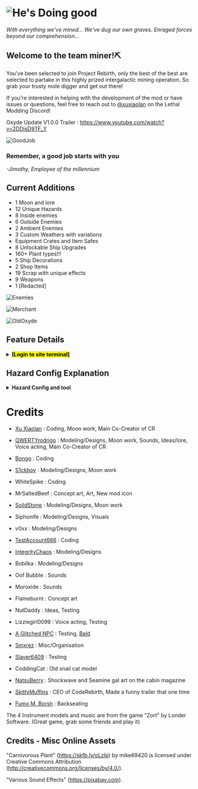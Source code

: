 # ![He's Doing good](https://i.postimg.cc/VvcrQvDk/Code-Rebirth-Logo.png)

*With everything we've mined... We've dug our own graves. Enraged forces beyond our comprehension...*

## Welcome to the team miner!⛏️

You've been selected to join Project Rebirth, only the best of the best are selected to partake in this highly prized intergalactic mining operation. So grab your trusty mole digger and get out there!

If you're interested in helping with the development of the mod or have issues or questions, feel free to reach out to [@xuxiaolan](https://discord.com/channels/1168655651455639582/1241786100201160784) on the Lethal Modding Discord!

Oxyde Update V1.0.0 Trailer : <https://www.youtube.com/watch?v=2DDisD9TF_Y>

![GoodJob](https://i.postimg.cc/9Mr5sSZj/image.png)

### Remember, a good job starts with you

*-Jimothy, Employee of the millennium*

## Current Additions

- 1 Moon and lore
- 12 Unique Hazards
- 8 Inside enemies
- 6 Outside Enemies
- 2 Ambient Enemies
- 3 Custom Weathers with variations
- Equipment Crates and Item Safes
- 8 Unlockable Ship Upgrades
- 160+ Plant types!!!
- 5 Ship Decorations
- 2 Shop Items
- 19 Scrap with unique effects
- 9 Weapons
- 1 [Redacted]

![Enemies](https://i.postimg.cc/RCwmPk6z/image.png)

![Merchant](https://i.postimg.cc/sx2gdKZr/CRItems.png)

![OldOxyde](https://i.postimg.cc/KzD5yXRb/Oxyde-Readme.png)

## Feature Details

<details>
  <summary><mark><strong>[Login to site terminal]</strong></mark></summary>

#

>*All files are property of Halden Electronics. Activity may be monitored. Do not share any classified information.*

<details>
  <summary><strong>📁 745-Oxyde</strong></summary>

> Long abandoned by the company, this moon has laid dormant for decades. Once a bustling hub for all mining activity, now a dust-ridden scrapyard. While no crewmate has stepped foot here for years, malfunctioning ships and machinery have brought multiple creatures to its once lifeless surface. Grab your trusty mole digger and start digging into Project Rebirth's mysterious past...

![RuinedOxyde](https://i.postimg.cc/3R2KQYCR/Oxyde-Thumbnail.png)

> Access to this moon has been prohibited by the company, however be on the lookout for a stray crashing ship. It may hold the key to your entry.

> This moon acts like the company building where employees can sell their scrap for increased sell value, however this comes at a cost, creatures roam, weather shifts, danger lies around every corner. Pay a visit to the director's cabin to learn more about the standard selling process via the upstairs projector.
</details>

<details>
  <summary><strong>📁 Entities</strong></summary>

<details>
  <summary>--📁 Workforce Entities</summary>

# Workforce [Access Clearance Level: *LOW*]

![WorkForce](https://i.postimg.cc/g07Q44H7/Enemy-Divier-3.png)
>Access to this information is **AVAILABLE** to all and part of basic company teaching. This class of entities are the backbone of any mining operation and crew. These company units serve a variety of functions, from transportation to defense. Make sure to read all instruction manuals and maintenance of units before acquisition.

## Jimothy (Transporter)

![Jim](https://i.postimg.cc/9MJNMm31/Jim-Sighting.png)
>Strong. Fast. Reliable. Transporter units are known for their ability to move around cargo with ease. This friendly little fellow will move around hazards and crates around throwing a wrench into crewmates plans. He doesn't do this out of malice, he just thinks he's doing a good job.

## Scrap-E (Janitor)

![Scrappy](https://i.postimg.cc/bNGFyfmH/Janitor-Sighting.png)
>Scrap-E's keep the site clean. Armed with strong claws, a body cavity for storage and old trash cans, these robots make quick work of debris. They even clean up scrap off the floor and keep it. If this proves to be an inconvenience, simply ask them nicely, if this fails give them a good whack. Just don't get grabbed. Trash.

## Nancy

![Heal](https://i.postimg.cc/fbsHftDB/Nancy-Sighting.png)
>The backbone of any team, this medical unit will fix your backbone and more. Possessing great medical knowledge and expertise, this robot can suture up any wound with ease. Just make sure to hold still while getting operated on to prevent injuries.

## Peacekeeper

![Shredder](https://i.postimg.cc/cLw93Myv/Peace-Keeper-Sighting.jpg)
>Robust and deadly, do not fret, these big robots are here to keep the peace. Once used during war, now they serve as loyal guardians. They are totally harmless so long as crewmates show no suspicious or aggressive behavior towards others.

## Guardsman

![Strikebreaker](https://i.postimg.cc/pVc6MLJL/Guardsman-Sighting-1.jpg)
>In the event of mass entity activity, a loyal guardsman may be sent down to clear the moons. Armed with giant shoulder cannons, strong claws and a robust frame, these units can tank and crush even the mightiest foes. Truly the pinnacle of war engineering.

</details>

<details>
  <summary>--📁 Natural Entities</summary>

# Nature [Access Clearance Level: *NORMAL*]

![Nature](https://i.postimg.cc/CxmWnwBS/Enemy-Divier-2.png)

>Access to this information is **AVAILABLE** to all. This class of entities is found naturally inhabiting many moons in the system. Danger level varies highly from entity to entity. Make sure to keep up to date with all information and new research conducted on these entities.

## Snail Cat

![Creatura](https://i.postimg.cc/8CbZKpCD/Snail-Cat-Sighting.png)
>Small docile creature, feline in nature. This curious friend will follow crewmates around and even allow themselves to be picked up. And no, you can't keep them.

## Cutiefly

![Cutie](https://i.postimg.cc/DytpmpDV/Cutiefly-Sighting-1.png)
>Delicate and graceful, these butterflies have wings akin to glass. Be careful not to step on them or to injure them. Help us preserve nature's beauty.

## Monarch

![Monarch](https://i.postimg.cc/HxsBFqJM/Monarch.png)
>Nobody knows where they come from, a shattering and then a rumble. King of the skies, wings shimmering bright. strikes with a vengeance of blinding light.

## Redwood Titan

![Redwood](https://i.postimg.cc/fyyqSGDs/Redwood-Sighting.jpg)
>Surpassing the trees themselves, towering over the mountains, this titan roams the land in search of food. Stand clear of its path and try not to upset it.

## Driftwood Menace

![Driftwood](https://i.postimg.cc/ZqzQssFP/Drift-Wood-Sighting.png)
>Stay away from this creature. Its violence and rage knows no bounds. Its strong arms crush any foes, its scream is deafening.

## Cactus Budling

![Cactus](https://i.postimg.cc/8cYKRZz6/Cactus-Sighting.png)
>Don't let its cute appearance fool you. This giant, while small compared to its peers, is even more dangerous than the others. Its cactus appendages can reach far and wide to strike its prey.

</details>

<details>
  <summary>--📁 Manor Entities</summary>

# Manor [Access Clearance Level: *HIGH*]

![Manor](https://i.postimg.cc/mrkKQKCM/Enemy-Divier-4.png)
> Access to this information is **RESTRICTED** to all unqualified personnel. This class of entities is anomalous in nature and poses a high risk to all. They mostly reside within abandoned locales and old living spaces.
> Any entity found in this classification should be reported to the site director if spotted.

## Puppeteer (Manor Lord)

![ManorLord](https://i.postimg.cc/KzZHxKWR/Manor-Lord-Sighting-1.png)
>Little is known of its origin or motivations. This tall figure is an imposing sight, however it still manages to sneak around unseen. Inhabiting the manor, this entity creates puppets linked to its victims. While not directly deadly, the puppet puts the crewmate in great danger.

## Magician

![Magician](https://i.postimg.cc/vT4XZ5tH/Magician-Sightning.png)
> An old child's doll roaming the halls of the manor. Once it picks a crewmate, do not let anybody else see it.

## Mistress

</details>

<details>
  <summary>--📁 Unknown Entities</summary>

# Unknown [Access Clearance Level: *FORBIDDEN*]

![unknown](https://i.postimg.cc/QxkLsQjB/Enemy-Divier-1.png)

> Access to this information is **FORBIDDEN** to all. This class of entities does not conform to any known laws of nature.
> Any entity found in this classification should be reported to corporate if spotted **IMMEDIATELY**.

## Duck song

![Duck](https://i.postimg.cc/W3WXV5rH/Duck-Sighting.png)
> We don't know where it came from or why its here, but beware of its twisted games.

</details>
</details>

<details>
  <summary><strong>📁 Hazards</strong></summary>

## Air Control Unit

![Hazard](https://i.postimg.cc/Y0j0FyNr/Hazard-CR-5.png)
> An old military anti air cannon repurposed for defensive capabilities. It specializes in anti air and helps keep a clear sky. Essential kit for any mining crew.

## Bear Traps

![Hazard](https://i.postimg.cc/KcsRbxFR/Hazard-CR-6.png)
> Rusty but reliable, these traps snap once stepped on. If caught by one, they can be slowly pried open. Make sure to remember where you set them up. Stay clear of the red ones.

## Cargo Crane

![Hazard](https://i.postimg.cc/W46dcZbv/Hazard-CR-2.png)
> Towering crane specializing in cargo carrying. Its strong frame is the backbone of company shipping. However stand clear of its heavy magnet when in use, less you be pancaked.

## Industrial Fan

![Hazard](https://i.postimg.cc/MGkSntqV/image-2025-07-07-072850118.png)
> Aeration device capable of producing fresh air to poorly ventilated mineshafts. Be cautious around the blades however.

## Microwave Cart

![Hazard](https://i.postimg.cc/NMBrK4PF/Hazard-CR-10.png)
> Experimental mining technology used to weaken and crack rock using microwave radiation. Slowly traversing the halls on an automatic timer, results for this technology have showed great promise.

## Flash Turret

![Hazard](https://i.postimg.cc/BvxKZypR/Hazard-CR-8.png)
> Surveying camera equipped with various photoreceptors and movement detectors. Great for capturing critters and wildlife in action. Say cheese!

## L.A.S.E.R Mining Rig

![Hazard](https://i.postimg.cc/L6ngghvt/Hazard-CR-11.png)
> Experimental mining technology using giant crystal rubies. Its powerful laser melts away rock with ease.

## Cacti

![Hazard](https://i.postimg.cc/FKmKpKbn/Hazard-CR-7.png)
> Naturally growing cacti with a rigid structure. Grazing these prickly plants causes them to quickly break open, releasing a blast of thorns. The earth blooms and more and more dangerous flora have started appearing...

## Crates

![Hazard](https://i.postimg.cc/KzGRGYRg/Hazard-CR-3.png)
![Hazard](https://i.postimg.cc/PqkC7yHy/Hazard-CR-1.png)
> Wooden crates are used to store equipment while metal crates bring back valuables. Every mining crew uses these convenient containers. Pry open wooden crates with any tool but use a key to unlock a safe.

## Infected Crates

![Hazard](https://i.postimg.cc/qR1gzd3D/Hazard-CR-4.png)
![Hazard](https://i.postimg.cc/nhmsT5yM/Hazard-CR-9.png)
> Beware of false crates, while visibly identical, listen to their growls. Crimson blight stirs within them. Who knows what else awaits on Haemoglobin's surface...

</details>

<details>
  <summary><strong>📁 Weathers</strong></summary>

### Windy

![WS](https://i.postimg.cc/c4W1tk0s/image.png)

> Disastrous weather where the player is pulled and thrown by different types of tornados.
> Decreases outdoor and daytime power by 3 each and increases indoor power by 6.

### Meteor Shower

![MS](https://i.postimg.cc/Nf2FR2r4/image.png)

> World-ending weather where the world will slowly crumble as time goes on, but with the potential for rare crystals to spawn.
> Decreases outdoor and daytime power by 3 each and increases indoor power by 6.

</details>

<details>
  <summary><strong>📁 Shop Items</strong></summary>

### Hoverboard

![HB](https://i.postimg.cc/wj6mw7Nc/hoverboard.png)

> Shop Item that allows you to drift around the world, should be faster than walking speed and allows a boost using sprint.

### Wallet

![W](https://i.postimg.cc/wMBrg32r/imwadadage-removebg-preview.png)

> Shop Item to get some extra cash for the quota can pick up coins.

</details>

<details>
  <summary><strong>📁 Scraps</strong></summary>

### Guitar

![GU](https://i.postimg.cc/5025L276/Guitar-Icon.png)

> From hit game "Zort", this instrument can be harmonised with the 3 other instruments added for beautiful music.

### Recorder

![RE](https://i.postimg.cc/DwStd7Np/Recorder-Icon.png)

> From hit game "Zort", this instrument can be harmonised with the 3 other instruments added for beautiful music.

### Violin

![VI](https://i.postimg.cc/wT7Wn0k7/Violin-Icon.png)

> From hit game "Zort", this instrument can be harmonised with the 3 other instruments added for beautiful music.

### Accordion

![AC](https://i.postimg.cc/4d0ccbHS/Accordion-Icon.png)

> From hit game "Zort", this instrument can be harmonised with the 3 other instruments added for beautiful music.

### Snow Globe

![SG](https://i.postimg.cc/NfBS0qgy/snowglobe-icon.png)

> Cracked, rare and unique. This Snow Globe is found deep inside of abandoned moons.

</details>
<details>
  <summary><strong>📁 Moon Changes</strong></summary>

### Diverse Flora

![F](https://i.postimg.cc/8C8k191j/image.png)

</details>

<details>
  <summary><strong>📁 Unlockable Ship Upgrades</strong></summary>

### Piggy Bank

![Piggy](https://i.postimg.cc/kX44LM5h/image-2025-07-07-081319598.png)

> While wallets can be fickle things and vanish on team wipe. Coins stored withing this bank will be saved. To regain your stored coins simply whack it open.

### Shockwave Gal (SWRD-1)

![ShG1](https://i.postimg.cc/0y6MVyXk/image.png)

> Strong and Reliable, this robotic assistant can carry items back to the ship and kill enemies

### Seamine Gal (SEA-M1)

![SeG](https://i.postimg.cc/dt3jKvNX/image.png)

> A mix of Mechanical and biological components, gives players the ability to detect surrounding hazards and enemies through its sonar ping.
> Combat based robot, Attacks and kills enemies, its blast is strong enough to kill "unkillable" enemies.
> Attack charges recharge in orbit or when a key is used on her belt!

### Terminal Gal (DAISY)

![TeG](https://i.postimg.cc/5tyVBXsg/image.png)

> Utility based robot that has a few special abilities!
> Emergency teleport right back to the ship with a long cooldown.
> Immediate recharging of any held item.
> Unlock any door or safe!

### Cruiser Gal (MISS CRUISER)

![CrG](https://i.postimg.cc/8c8rvQmp/image.png)

> Utility based robot that holds unlimited scrap and follows you around!
> Can lead you into entrances both inside and outside.
> Has a special little tune included.

### 999 Gal (LIZ-ZIE)

![LIZ](https://i.postimg.cc/V67HdFcw/Screenshot-2025-07-07-080351.png)

> Friendly Gelatinous smile dressed as a nurse that heals players that interact with her.
> Can also revive players nearby.
> Recharges on orbit or on quota depending on config.
> Highly configurable.

### Shrimp Dispenser

![SD](https://i.postimg.cc/s2rL8XJk/Screenshot-2025-07-07-080532.png)

> Dispenses Shrimp that deals 3 damage to enemies and 60 damage to players.
> One time use unless you dispense another.
> Dropping the Shrimp despawns it.
> Inspired by the shrimp from lockdown protocol, it's a lovely game.
</details>
<details>
  <summary><strong>📁 Ship Decorations</strong></summary>

![SB](https://i.postimg.cc/mZJGVMzg/image.png)

> AIRCONTROL, BEARTRAP, HERMIT and CLEANER.
> Animated Ship decorations, no practical use.
> Zedfox not included.
</details>

<details>
  <summary><strong>📁 Melanie [File Access Restricted]</strong></summary>

![MelanieMelicious](https://i.postimg.cc/Z50yNshc/image-2025-06-25-135027948.png)

> Yeehaw

</details>
</details>

## Hazard Config Explanation

<details>
  <summary><strong>Hazard Config and tool</strong></summary>

- Small tidbit on how the hazard config works for the inside hazards such as LaserTurret, FlashTurret, TeslaShock, etc.
- Config follows this structure: `MoonName - X1,Y1 ; X2,Y2 ; X3,Y3 | MoonName2 - Etc....`.
- The separators are:
  - `-` for MoonName and Coordinates
  - `,` for x and y value of a coordinate.
  - `;` for separating coordinates.
  - `|` for separating entries.
- This follows how vanilla spawns hazards on moons accurately, where vanilla generates a number between 0 and 1 and assigns it to the `X-axis`.
- Using that X-axis value, it picks the corresponding Y-value, rounds it to an integer and spawns that amount of hazards.
- It's done as a curve so that, depending on luck, you can have days where you spawn almost no hazards and on some days you have `Microwave Hell`, similar to some moons' `Turret Hell` rare occurance.
- Tool for visualising and creating curves easily <https://cosmobrain0.github.io/graph-generation/>.

</details>

# Credits

- [Xu Xiaolan](https://www.youtube.com/shorts/gOS-SWIFDW8) : Coding, Moon work, Main Co-Creator of CR

- [QWERTYrodrigo](https://www.youtube.com/watch?v=kHLM5DtR7Vc) : Modeling/Designs, Moon work, Sounds, Ideas/lore, Voice acting, Main Co-Creator of CR

- [Bongo](https://thunderstore.io/c/lethal-company/p/loaforc/) : Coding

- [S1ckboy](https://thunderstore.io/c/lethal-company/p/s1ckboy/Seichi/) : Modeling/Designs, Moon work

- WhiteSpike : Coding

- MrSaltedBeef : Concept art, Art, New mod icon

- [SolidStone](https://thunderstore.io/c/lethal-company/p/SolidStone/) : Modeling/Designs, Moon work

- Siphonife : Modeling/Designs, Visuals

- v0xx : Modeling/Designs

- [TestAccount666](https://thunderstore.io/c/lethal-company/p/TestAccount666/) : Coding

- [IntegrityChaos](https://thunderstore.io/c/lethal-company/p/IntegrityChaos/) : Modeling/Designs

- Bobilka : Modeling/Designs

- Oof Bubble : Sounds

- Moroxide : Sounds

- Flameburnt : Concept art

- NutDaddy : Ideas, Testing

- Lizziegirl0099 : Voice acting, Testing

- [A Glitched NPC](https://www.twitch.tv/a_glitched_npc) : Testing, [Bald](https://www.youtube.com/watch?v=yArdSNcTiAs)

- [Smxrez](https://www.youtube.com/shorts/6Mo9MJFu89M) : Misc/Organisation

- [Slayer6409](https://thunderstore.io/c/lethal-company/p/slayer6409/Emergency_Dice_Updated/) : Testing

- CoddingCat : Old snail cat model

- [NatsuBerry](https://bsky.app/profile/natsuberry.bsky.social) : Shockwave and Seamine gal art on the cabin magazine

- [SkittyMuffins](https://www.twitch.tv/skittymuffins) : CEO of CodeRebirth, Made a funny trailer that one time

- [Fumo M. Borsh](https://www.youtube.com/watch?v=exbCTZAMaVk&ab_channel=Gulliver) : Backseating

The 4 Instrument models and music are from the game "Zort" by Londer Software. (Great game, grab some friends and play it)

## Credits - Misc Online Assets

"Carnivorous Plant" (<https://skfb.ly/oLzIp>) by mike69420 is licensed under Creative Commons Attribution (<http://creativecommons.org/licenses/by/4.0/>).

"Various Sound Effects" (<https://pixabay.com>).
